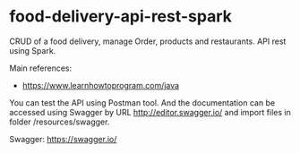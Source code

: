 # food-delivery-api-rest-spark
CRUD of a food delivery, manage Order, products and restaurants. API rest using Spark.

Main references:
- https://www.learnhowtoprogram.com/java

You can test the API using Postman tool. And the documentation can be accessed using Swagger by URL http://editor.swagger.io/
 and import files in folder /resources/swagger.
 
 Swagger: https://swagger.io/
